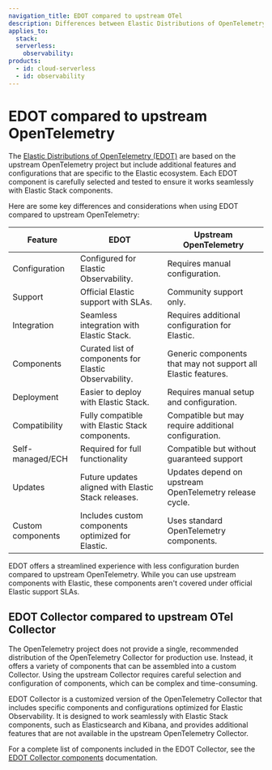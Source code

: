 ```yaml
---
navigation_title: EDOT compared to upstream OTel
description: Differences between Elastic Distributions of OpenTelemetry (EDOT) and upstream OpenTelemetry.
applies_to:
  stack:
  serverless:
    observability:
products:
  - id: cloud-serverless
  - id: observability
---
```


# EDOT compared to upstream OpenTelemetry

The [Elastic Distributions of OpenTelemetry (EDOT)](../index.md) are based on the upstream OpenTelemetry project but include additional features and configurations that are specific to the Elastic ecosystem. Each EDOT component is carefully selected and tested to ensure it works seamlessly with Elastic Stack components.

Here are some key differences and considerations when using EDOT compared to upstream OpenTelemetry:

| Feature | EDOT | Upstream OpenTelemetry |
|---------|------|------------------------|
| Configuration | Configured for Elastic Observability. | Requires manual configuration.|
| Support | Official Elastic support with SLAs. | Community support only. |
| Integration | Seamless integration with Elastic Stack. | Requires additional configuration for Elastic. |
| Components | Curated list of components for Elastic Observability. | Generic components that may not support all Elastic features. |
| Deployment | Easier to deploy with Elastic Stack. | Requires manual setup and configuration. |
| Compatibility | Fully compatible with Elastic Stack components. | Compatible but may require additional configuration. |
| Self-managed/ECH | Required for full functionality | Compatible but without guaranteed support |
| Updates | Future updates aligned with Elastic Stack releases. | Updates depend on upstream OpenTelemetry release cycle. |
| Custom components | Includes custom components optimized for Elastic. | Uses standard OpenTelemetry components. |

EDOT offers a streamlined experience with less configuration burden compared to upstream OpenTelemetry. While you can use upstream components with Elastic, these components aren't covered under official Elastic support SLAs.

## EDOT Collector compared to upstream OTel Collector

The OpenTelemetry project does not provide a single, recommended distribution of the OpenTelemetry Collector for production use. Instead, it offers a variety of components that can be assembled into a custom Collector. Using the upstream Collector requires careful selection and configuration of components, which can be complex and time-consuming.

EDOT Collector is a customized version of the OpenTelemetry Collector that includes specific components and configurations optimized for Elastic Observability. It is designed to work seamlessly with Elastic Stack components, such as Elasticsearch and Kibana, and provides additional features that are not available in the upstream OpenTelemetry Collector.

For a complete list of components included in the EDOT Collector, see the [EDOT Collector components](./edot-collector/components.md) documentation.